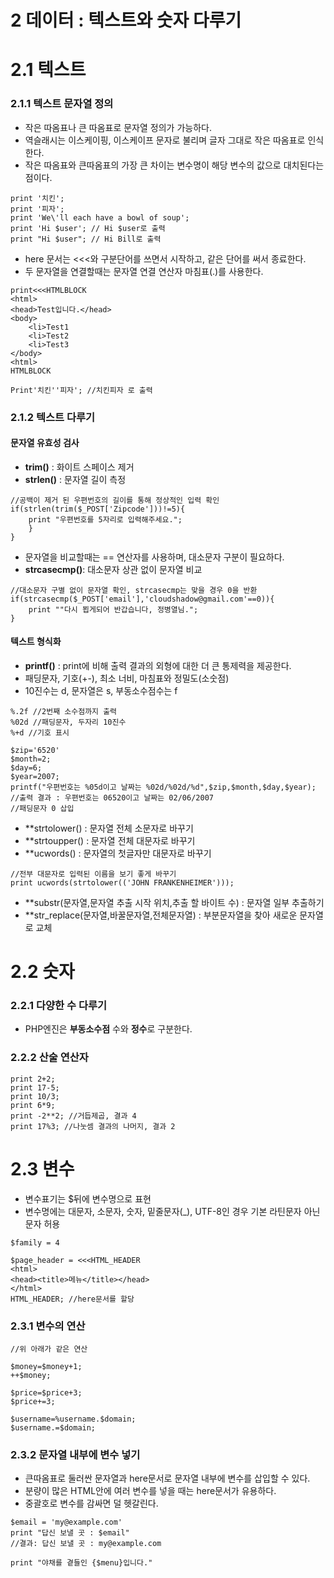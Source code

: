 # 2 데이터 : 텍스트와 숫자 다루기
# 2.1 텍스트

### 2.1.1 텍스트 문자열 정의
- 작은 따옴표나 큰 따옴표로 문자열 정의가 가능하다.
- 역슬래시는 이스케이핑, 이스케이프 문자로 불리며 글자 그대로 작은 따옴표로 인식한다.
- 작은 따옴표와 큰따옴표의 가장 큰 차이는 변수명이 해당 변수의 값으로 대치된다는 점이다.

~~~~
print '치킨';
print '피자';
print 'We\'ll each have a bowl of soup';
print 'Hi $user'; // Hi $user로 출력
print "Hi $user"; // Hi Bill로 출력
~~~~

- here 문서는 <<<와 구분단어를 쓰면서 시작하고, 같은 단어를 써서 종료한다.
- 두 문자열을 연결할때는 문자열 연결 연산자 마침표(.)를 사용한다.

~~~~
print<<<HTMLBLOCK
<html>
<head>Test입니다.</head>
<body>
	<li>Test1
	<li>Test2
	<li>Test3
</body>
<html>
HTMLBLOCK

Print'치킨''피자'; //치킨피자 로 출력
~~~~

### 2.1.2 텍스트 다루기
#### 문자열 유효성 검사

- **trim()** : 화이트 스페이스 제거
- **strlen()** : 문자열 길이 측정
~~~~
//공백이 제거 된 우편번호의 길이를 통해 정상적인 입력 확인
if(strlen(trim($_POST['Zipcode']))!=5){
	print "우편번호를 5자리로 입력해주세요.";
	}
} 
~~~~

- 문자열을 비교할때는 == 연산자를 사용하며, 대소문자 구분이 필요하다.
- **strcasecmp()**: 대소문자 상관 없이 문자열 비교

~~~~
//대소문자 구별 없이 문자열 확인, strcasecmp는 맞을 경우 0을 반환
if(strcasecmp($_POST['email'],'cloudshadow@gmail.com'==0)){
	print ""다시 뵙게되어 반갑습니다, 정병열님.";
}
~~~~

#### 텍스트 형식화

- **printf()** : print에 비해 출력 결과의 외형에 대한 더 큰 통제력을 제공한다.
- 패딩문자, 기호(+-), 최소 너비, 마침표와 정밀도(소숫점)
- 10진수는 d, 문자열은 s, 부동소수점수는 f
~~~~
%.2f //2번째 소수점까지 출력
%02d //패딩문자, 두자리 10진수
%+d //기호 표시
~~~~
~~~~
$zip='6520'
$month=2;
$day=6;
$year=2007;
printf("우편번호는 %05d이고 날짜는 %02d/%02d/%d",$zip,$month,$day,$year);
//출력 결과 : 우편번호는 06520이고 날짜는 02/06/2007
//패딩문자 0 삽입
~~~~

- **strtolower() : 문자열 전체 소문자로 바꾸기
- **strtoupper() : 문자열 전체 대문자로 바꾸기
- **ucwords() : 문자열의 첫글자만 대문자로 바꾸기

~~~~
//전부 대문자로 입력된 이름을 보기 좋게 바꾸기
print ucwords(strtolower(('JOHN FRANKENHEIMER')));
~~~~


- **substr(문자열,문자열 추출 시작 위치,추출 할 바이트 수) : 문자열 일부 추출하기
- **str_replace(문자열,바꿀문자열,전체문자열) : 부분문자열을 찾아 새로운 문자열로 교체

# 2.2 숫자

### 2.2.1 다양한 수 다루기
- PHP엔진은 **부동소수점** 수와 **정수**로 구분한다.

### 2.2.2 산술 연산자

~~~~
print 2+2;
print 17-5;
print 10/3;
print 6*9;
print -2**2; //거듭제곱, 결과 4
print 17%3; //나눗셈 결과의 나머지, 결과 2
~~~~

# 2.3 변수

- 변수표기는 $뒤에 변수명으로 표현
- 변수명에는 대문자, 소문자, 숫자, 밑줄문자(_), UTF-8인 경우 기본 라틴문자 아닌 문자 허용
~~~~
$family = 4

$page_header = <<<HTML_HEADER
<html>
<head><title>메뉴</title></head>
</html>
HTML_HEADER; //here문서를 할당
~~~~

### 2.3.1 변수의 연산
~~~~
//위 아래가 같은 연산

$money=$money+1;
++$money;

$price=$price+3;
$price+=3;

$username=%username.$domain;
$username.=$domain;
~~~~

### 2.3.2 문자열 내부에 변수 넣기
- 큰따옴표로 둘러싼 문자열과 here문서로 문자열 내부에 변수를 삽입할 수 있다.
- 분량이 많은 HTML안에 여러 변수를 넣을 때는 here문서가 유용하다.
- 중괄호로 변수를 감싸면 덜 헷갈린다.
~~~~
$email = 'my@example.com'
print "답신 보낼 곳 : $email" 
//결과: 답신 보낼 곳 : my@example.com

print "야채를 곁들인 {$menu}입니다."
~~~~












